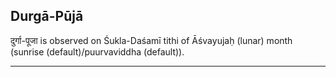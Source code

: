 ## Durgā-Pūjā
दुर्गा-पूजा is observed on Śukla-Daśamī tithi of Āśvayujaḥ (lunar) month (sunrise (default)/puurvaviddha (default)).



---
